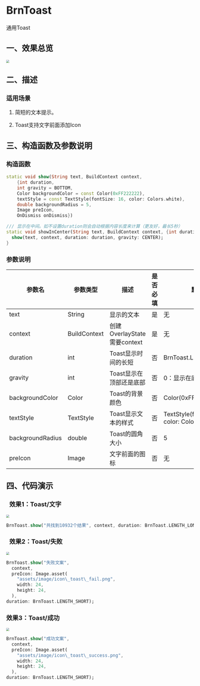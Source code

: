 # BrnToast

通用Toast

## 一、效果总览

<img src="./img/brn_toast_intro.png" style="zoom:50%;" />

## 二、描述

### 适用场景

1. 简短的文本提示。

2. Toast支持文字前面添加Icon

## 三、构造函数及参数说明

### 构造函数


```dart
static void show(String text, BuildContext context,  
    {int duration,  
    int gravity = BOTTOM,  
    Color backgroundColor = const Color(0xFF222222),  
    textStyle = const TextStyle(fontSize: 16, color: Colors.white),  
    double backgroundRadius = 5,  
    Image preIcon,  
    OnDismiss onDismiss}) 
```


```dart
/// 显示在中间。如不设置duration则会自动根据内容长度来计算（更友好，最长5秒）  
static void showInCenter(String text, BuildContext context, {int duration}) {  
  show(text, context, duration: duration, gravity: CENTER);  
}
```

### 参数说明

| **参数名** | **参数类型** | **描述** | **是否必填** | **默认值** |
| --- | --- | --- | --- | --- |
| text | String | 显示的文本 | 是 | 无 |
| context | BuildContext | 创建OverlayState需要context | 是 | 无 |
| duration | int | Toast显示时间的长短 | 否 | BrnToast.LENGTH\_SHORT |
| gravity | int | Toast显示在顶部还是底部 | 否 | 0：显示在底部 |
| backgroundColor | Color | Toast的背景颜色 | 否 | Color(0xFF222222) |
| textStyle | TextStyle | Toast显示文本的样式 | 否 | TextStyle(fontSize: 16, color: Colors.white) |
| backgroundRadius | double | Toast的圆角大小 | 否 | 5 |
| preIcon | Image | 文字前面的图标 | 否 | 无 |

## 四、代码演示

###  效果1：Toast/文字

<img src="./img/brn_toast_normal.png" style="zoom:50%;" />

```dart
BrnToast.show("共找到10932个结果", context, duration: BrnToast.LENGTH_LONG);  
```
###  效果2：Toast/失败

<img src="./img/brn_toast_fail.png" style="zoom:50%;" />



```dart
BrnToast.show("失败文案",   
  context,  
  preIcon: Image.asset(  
    "assets/image/icon\_toast\_fail.png",  
    width: 24,  
    height: 24,  
  ),  
duration: BrnToast.LENGTH_SHORT);  

```
### 效果3：Toast/成功

<img src="./img/brn_toast_success.png" style="zoom:50%;" />



```dart
BrnToast.show("成功文案",  
  context,  
  preIcon: Image.asset(  
    "assets/image/icon\_toast\_success.png",  
    width: 24,  
    height: 24,  
  ),  
duration: BrnToast.LENGTH_SHORT);
```
